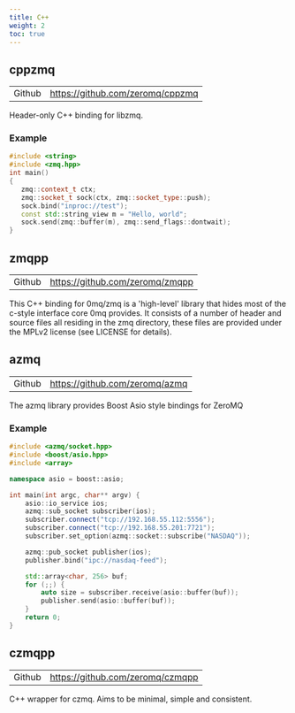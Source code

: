 ```yaml
---
title: C++
weight: 2
toc: true
---
```


## cppzmq

<table>
<tr><td>Github</td><td><a href="https://github.com/zeromq/cppzmq">https://github.com/zeromq/cppzmq</a></td></tr>
</table>

Header-only C++ binding for libzmq.

### Example

```C++
#include <string>
#include <zmq.hpp>
int main()
{
   zmq::context_t ctx;
   zmq::socket_t sock(ctx, zmq::socket_type::push);
   sock.bind("inproc://test");
   const std::string_view m = "Hello, world";
   sock.send(zmq::buffer(m), zmq::send_flags::dontwait);
}
```

## zmqpp

<table>
   <tr><td>Github</td><td><a href="https://github.com/zeromq/zmqpp">https://github.com/zeromq/zmqpp</a></td></tr>
</table>

This C++ binding for 0mq/zmq is a 'high-level' library that hides most of the c-style interface core 0mq provides. It consists of a number of header and source files all residing in the zmq directory, these files are provided under the MPLv2 license (see LICENSE for details).

## azmq

<table>
   <tr><td>Github</td><td><a href="https://github.com/zeromq/azmq">https://github.com/zeromq/azmq</a></td></tr>
</table>

The azmq library provides Boost Asio style bindings for ZeroMQ

### Example

```C++
#include <azmq/socket.hpp>
#include <boost/asio.hpp>
#include <array>

namespace asio = boost::asio;

int main(int argc, char** argv) {
    asio::io_service ios;
    azmq::sub_socket subscriber(ios);
    subscriber.connect("tcp://192.168.55.112:5556");
    subscriber.connect("tcp://192.168.55.201:7721");
    subscriber.set_option(azmq::socket::subscribe("NASDAQ"));

    azmq::pub_socket publisher(ios);
    publisher.bind("ipc://nasdaq-feed");

    std::array<char, 256> buf;
    for (;;) {
        auto size = subscriber.receive(asio::buffer(buf));
        publisher.send(asio::buffer(buf));
    }
    return 0;
}
```

## czmqpp

<table>
   <tr><td>Github</td><td><a href="https://github.com/zeromq/czmqpp">https://github.com/zeromq/czmqpp</a></td></tr>
</table>

C++ wrapper for czmq. Aims to be minimal, simple and consistent.
